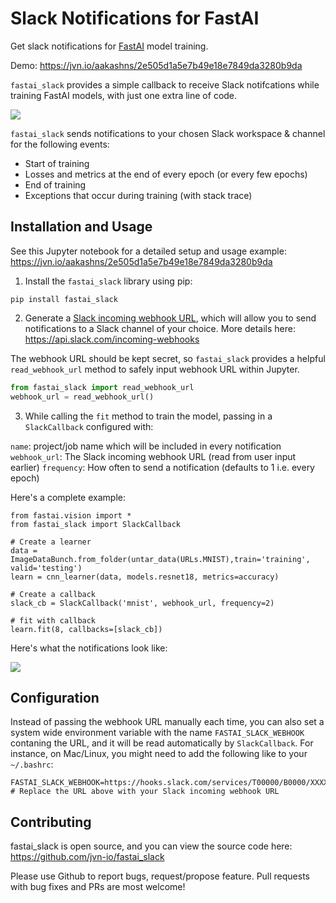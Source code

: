 # Slack Notifications for FastAI

Get slack notifications for [FastAI](https://github.com/fastai/fastai) model training.

Demo: https://jvn.io/aakashns/2e505d1a5e7b49e18e7849da3280b9da

`fastai_slack` provides a simple callback to receive Slack notifcations while training FastAI models, with just one extra line of code. 

![](https://i.imgur.com/XkGHCFR.gif)


`fastai_slack` sends notifications to your chosen Slack workspace & channel for the following events:
* Start of training
* Losses and metrics at the end of every epoch (or every few epochs)
* End of training
* Exceptions that occur during training (with stack trace)

## Installation and Usage

See this Jupyter notebook for a detailed setup and usage example: https://jvn.io/aakashns/2e505d1a5e7b49e18e7849da3280b9da 

1. Install the `fastai_slack` library using pip:

```
pip install fastai_slack
```

2. Generate a [Slack incoming webhook URL](https://api.slack.com/incoming-webhooks), which will allow you to send notifications to a Slack channel of your choice. More details here: https://api.slack.com/incoming-webhooks

The webhook URL should be kept secret, so `fastai_slack` provides a helpful `read_webhook_url` method to safely input webhook URL within Jupyter.

```python
from fastai_slack import read_webhook_url
webhook_url = read_webhook_url()
```

3. While calling the `fit` method to train the model, passing in a `SlackCallback` configured with:

`name`: project/job name which will be included in every notification
`webhook_url`: The Slack incoming webhook URL (read from user input earlier)
`frequency`: How often to send a notification (defaults to 1 i.e. every epoch)

Here's a complete example:

```
from fastai.vision import *
from fastai_slack import SlackCallback

# Create a learner
data = ImageDataBunch.from_folder(untar_data(URLs.MNIST),train='training', valid='testing')
learn = cnn_learner(data, models.resnet18, metrics=accuracy)

# Create a callback
slack_cb = SlackCallback('mnist', webhook_url, frequency=2)

# fit with callback
learn.fit(8, callbacks=[slack_cb])
```

Here's what the notifications look like:

![](https://i.imgur.com/ANQiZEp.png)

## Configuration

Instead of passing the webhook URL manually each time, you can also set a system wide environment variable with the name `FASTAI_SLACK_WEBHOOK` contaning the URL, and it will be read automatically by `SlackCallback`. For instance, on Mac/Linux, you might need to add the following like to your `~/.bashrc`:

```
FASTAI_SLACK_WEBHOOK=https://hooks.slack.com/services/T00000/B0000/XXXXXXXXXXX
# Replace the URL above with your Slack incoming webhook URL
```

## Contributing
fastai_slack is open source, and you can view the source code here: https://github.com/jvn-io/fastai_slack

Please use Github to report bugs, request/propose feature. Pull requests with bug fixes and PRs are most welcome!
